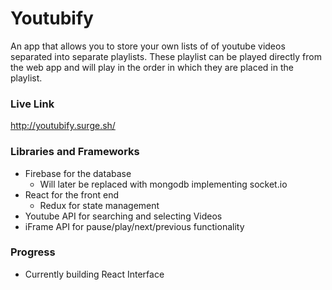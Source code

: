 # Youtubify

An app that allows you to store your own lists of of youtube videos separated into separate playlists. These playlist can be played directly from the web app and will play in the order in which they are placed in the playlist.

### Live Link
http://youtubify.surge.sh/

### Libraries and Frameworks
- Firebase for the database
    - Will later be replaced with mongodb implementing socket.io
- React for the front end
    - Redux for state management
- Youtube API for searching and selecting Videos
- iFrame API for pause/play/next/previous functionality

### Progress
- Currently building React Interface